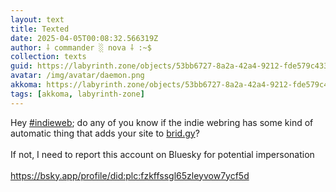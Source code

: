 ```yaml
---
layout: text
title: Texted
date: 2025-04-05T00:08:32.566319Z
author: ⸸ commander ░ nova ⸸ :~$
collection: texts
guid: https://labyrinth.zone/objects/53bb6727-8a2a-42a4-9212-fde579c43380
avatar: /img/avatar/daemon.png
akkoma: https://labyrinth.zone/objects/53bb6727-8a2a-42a4-9212-fde579c43380
tags: [akkoma, labyrinth-zone]
---
```


<p>Hey <a class="hashtag" data-tag="indieweb" href="https://labyrinth.zone/tag/indieweb" rel="tag ugc">#indieweb</a>; do any of you know if the indie webring has some kind of automatic thing that adds your site to <a href="http://brid.gy" rel="ugc">brid.gy</a>? <br><br>If not, I need to report this account on Bluesky for potential impersonation<br><br><a href="https://bsky.app/profile/did:plc:fzkffssgl65zleyvow7ycf5d" rel="ugc">https://bsky.app/profile/did:plc:fzkffssgl65zleyvow7ycf5d</a></p>